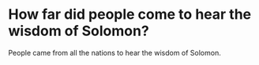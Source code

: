 # How far did people come to hear the wisdom of Solomon?

People came from all the nations to hear the wisdom of Solomon.
